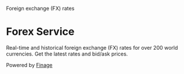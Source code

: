 Foreign exchange (FX) rates

# Forex Service

Real-time and historical foreign exchange (FX) rates for over 200 world currencies. Get the latest rates and bid/ask prices. 

Powered by [Finage](https://finage.co.uk)

